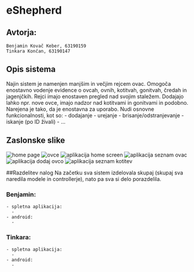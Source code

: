 # eShepherd
## Avtorja:
    Benjamin Kovač Keber, 63190159 
    Tinkara Končan, 63190147

## Opis sistema
Najin sistem je namenjen manjšim in večjim rejcem ovac. Omogoča enostavno vodenje evidence o ovcah, ovnih, kotitvah, gonitvah, čredah in jagenjčkih. Rejci imajo enostaven pregled nad svojim staležem. Dodajajo lahko npr. nove ovce, imajo nadzor nad kotitvami in gonitvami in podobno. Narejena je tako, da je enostavna za uporabo. Nudi osnovne funkcionalnosti, kot so:
    - dodajanje
    - urejanje
    - brisanje/odstranjevanje
    - iskanje (po ID živali)
    - ...
  
## Zaslonske slike
![home page](https://turtlesport191137813.files.wordpress.com/2021/01/eshepherd-ovce.png)
![ovce](https://turtlesport191137813.files.wordpress.com/2021/01/eshepherd_zacetna.png)
![aplikacija home screen](https://turtlesport191137813.files.wordpress.com/2021/01/app-home-screen.jpg)
![aplikacija seznam ovac](https://turtlesport191137813.files.wordpress.com/2021/01/app-ovce.jpg)
![aplikacija dodaj ovco](https://turtlesport191137813.files.wordpress.com/2021/01/app-add-ovca.jpg)
![aplikacija seznam kotitev](https://turtlesport191137813.files.wordpress.com/2021/01/app-kotitve.jpg)

##Razdelitev nalog
Na začetku sva sistem izdelovala skupaj (skupaj sva naredila modele in controllerje), nato pa sva si delo porazdelila. 
### Benjamin:
    - spletna aplikacija:
      - 
    - android:
      - 

### Tinkara:
    - spletna aplikacija:
      - 
    - android:
      - 
